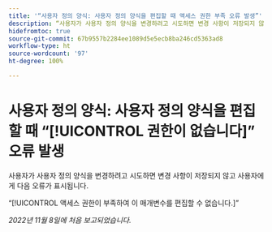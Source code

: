 ```yaml
---
title: '“사용자 정의 양식: 사용자 정의 양식을 편집할 때 액세스 권한 부족 오류 발생”'
description: “사용자가 사용자 정의 양식을 변경하려고 시도하면 변경 사항이 저장되지 않고 사용자에게 다음 오류가 표시됩니다. 액세스 권한이 부족하여 이 매개변수를 편집할 수 없습니다.”
hidefromtoc: true
source-git-commit: 67b9557b2284ee1089d5e5ecb8ba246cd5363ad8
workflow-type: ht
source-wordcount: '97'
ht-degree: 100%

---
```



# 사용자 정의 양식: 사용자 정의 양식을 편집할 때 “[!UICONTROL 권한이 없습니다]” 오류 발생

사용자가 사용자 정의 양식을 변경하려고 시도하면 변경 사항이 저장되지 않고 사용자에게 다음 오류가 표시됩니다.

“[!UICONTROL 액세스 권한이 부족하여 이 매개변수를 편집할 수 없습니다.]”

_2022년 11월 8일에 처음 보고되었습니다._

